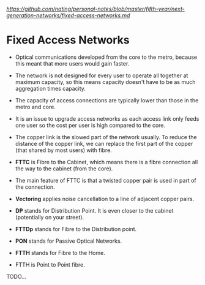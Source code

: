 
*https://github.com/nating/personal-notes/blob/master/fifth-year/next-generation-networks/fixed-access-networks.md*

# Fixed Access Networks

* Optical communications developed from the core to the metro, because this meant that more users would gain faster.

* The network is not designed for every user to operate all together at maximum capacity, so this means capacity doesn't have to be as much aggregation times capacity.

* The capacity of access connections are typically lower than those in the metro and core.

* It is an issue to upgrade access networks as each access link only feeds one user so the cost per user is high compared to the core.

* The copper link is the slowed part of the network usually. To reduce the distance of the copper link, we can replace the first part of the copper (that
shared by most users) with fibre.

* **FTTC** is Fibre to the Cabinet, which means there is a fibre connection all the way to the cabinet (from the core).

* The main feature of FTTC is that a twisted copper pair is used in part of the connection.

* **Vectoring** applies noise cancellation to a line of adjacent copper pairs.

* **DP** stands for Distribution Point. It is even closer to the cabinet (potentially on your street).

* **FTTDp** stands for Fibre to the Distribution point.

* **PON** stands for Passive Optical Networks.

* **FTTH** stands for Fibre to the Home.

* FTTH is Point to Point fibre.

TODO...
